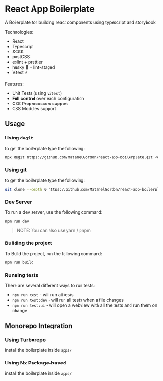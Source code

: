 # React App Boilerplate

A Boilerplate for building react components using typescript and storybook

Technologies:

- React
- Typescript
- SCSS
- postCSS
- eslint + prettier
- husky 🐶 + lint-staged
- Vitest ⚡

Features:

- Unit Tests (using `vitest`)
- **Full control** over each configuration
- CSS Preprocessors support
- CSS Modules support

## Usage

### Using `degit`

to get the boilerplate type the following:

```bash
npx degit https://github.com/MatanelGordon/react-app-boilerplate.git <directory name>
```

### Using git

to get the boilerplate type the following:

```bash
git clone --depth 0 https://github.com/MatanelGordon/react-app-boilerplate.git <directory name>
```

### Dev Server

To run a dev server, use the following command:

```bash
npm run dev
```

> NOTE: You can also use yarn / pnpm

### Building the project

To Build the project, run the following command:

```bash
npm run build
```

### Running tests

There are several different ways to run tests:

- `npm run test` - will run all tests
- `npm run test:dev` - will run all tests when a file changes
- `npm run test:ui` - will open a webview with all the tests and run them on change

## Monorepo Integration

### Using Turborepo

install the boilerplate inside `apps/`


### Using Nx Package-based

install the boilerplate inside `apps/`